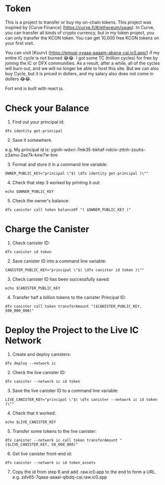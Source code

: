 # Token

This is a project to transfer or buy my on-chain tokens. This project was inspired by [Curve Finance] (https://curve.fi/#/ethereum/swap). In Curve, you can transfer all kinds of crypto currency, but in my token project, you can only transfer the KCON token. You can get 10,000 free KCON tokens on your first visit.


You can visit [Ksurv] (https://emuqj-xyaaa-aaaam-abana-cai.ic0.app/) if my entire IC cycle is not burned 😂😂. I got some TC (trillion cycles) for free by joining the IC or DFX communities. As a result, after a while, all of the cycles will burn out, and we will no longer be able to host this site. But we can also buy Cycle, but it is priced in dollers, and my salary also does not come in dollers 😂😂.

Fort end is built with react js. 


# Check your Balance

1. Find out your principal id:

```
dfx identity get-principal
```

2. Save it somewhere.

e.g. My principal id is: ygnih-wdxri-7mk35-bkhaf-ndciv-zttnh-zouhs-z3amu-2az7k-kxw7w-bre


3. Format and store it in a command line variable:
```
OWNER_PUBLIC_KEY="principal \"$( \dfx identity get-principal )\""
```

4. Check that step 3 worked by printing it out:
```
echo $OWNER_PUBLIC_KEY
```

5. Check the owner's balance:
```
dfx canister call token balanceOf "( $OWNER_PUBLIC_KEY )"
```

# Charge the Canister


1. Check canister ID:
```
dfx canister id token
```

2. Save canister ID into a command line variable:
```
CANISTER_PUBLIC_KEY="principal \"$( \dfx canister id token )\""
```

3. Check canister ID has been successfully saved:
```
echo $CANISTER_PUBLIC_KEY
```

4. Transfer half a billion tokens to the canister Principal ID:
```
dfx canister call token transferAmount "($CANISTER_PUBLIC_KEY, 500_000_000)"
```

# Deploy the Project to the Live IC Network

1. Create and deploy canisters:

```
dfx deploy --network ic
```

2. Check the live canister ID:
```
dfx canister --network ic id token
```

3. Save the live canister ID to a command line variable:
```
LIVE_CANISTER_KEY="principal \"$( \dfx canister --network ic id token )\""
```

4. Check that it worked:
```
echo $LIVE_CANISTER_KEY
```

5. Transfer some tokens to the live canister:
```
dfx canister --network ic call token transferAmount "($LIVE_CANISTER_KEY, 50_000_000)"
```

6. Get live canister front-end id:
```
dfx canister --network ic id token_assets
```
7. Copy the id from step 6 and add .raw.ic0.app to the end to form a URL.
e.g. zdv65-7qaaa-aaaai-qibdq-cai.raw.ic0.app